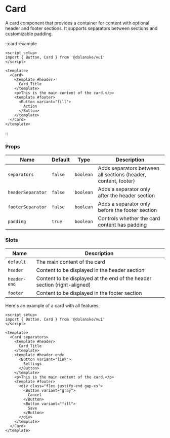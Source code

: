 # Card

A card component that provides a container for content with optional header and footer sections. It supports separators between sections and customizable padding.

::card-example

```vue
<script setup>
import { Button, Card } from '@dolanske/vui'
</script>

<template>
  <Card>
    <template #header>
      Card Title
    </template>
    <p>This is the main content of the card.</p>
    <template #footer>
      <Button variant="fill">
        Action
      </Button>
    </template>
  </Card>
</template>
```

::

### Props

| Name              | Default | Type      | Description                                                    |
| ----------------- | ------- | --------- | -------------------------------------------------------------- |
| `separators`      | `false` | `boolean` | Adds separators between all sections (header, content, footer) |
| `headerSeparator` | `false` | `boolean` | Adds a separator only after the header section                 |
| `footerSeparator` | `false` | `boolean` | Adds a separator only before the footer section                |
| `padding`         | `true`  | `boolean` | Controls whether the card content has padding                  |

### Slots

| Name         | Description                                                              |
| ------------ | ------------------------------------------------------------------------ |
| `default`    | The main content of the card                                             |
| `header`     | Content to be displayed in the header section                            |
| `header-end` | Content to be displayed at the end of the header section (right-aligned) |
| `footer`     | Content to be displayed in the footer section                            |

Here's an example of a card with all features:

```vue
<script setup>
import { Button, Card } from '@dolanske/vui'
</script>

<template>
  <Card separators>
    <template #header>
      Card Title
    </template>
    <template #header-end>
      <Button variant="link">
        Settings
      </Button>
    </template>
    <p>This is the main content of the card.</p>
    <template #footer>
      <div class="flex justify-end gap-xs">
        <Button variant="gray">
          Cancel
        </Button>
        <Button variant="fill">
          Save
        </Button>
      </div>
    </template>
  </Card>
</template>
```
